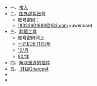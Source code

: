 - 一、[接入](https://zblogs.top/how-to-register-openai-chatgpt-in-china/#chatgpt)
- 二、[国外虚拟账号](https://sms-activate.org/getNumber)
	- 账号密码：
	- 18333601689@163.com   xuwencard
- 三、[翻墙工具](https://portal.shadowsocks.au/clientarea.php)
	- 账号密码同上
	- [一元机场 11元/年](https://xn--4gq62f52gdss.com/#/register?code=sEnVzDU6)
	- [10/月](https://cp.greennode.info/)
	- [90/年](https://naiko.cloud/auth/register?code=BNkf)
- 四、[解决重连的插件](https://github.com/xcanwin/KeepChatGPT/#%E5%AE%89%E8%A3%85%E6%B8%A0%E9%81%93)
- 五、[ 升级Ghatgpt4](https://juejin.cn/post/7214297762354659384)
-
-